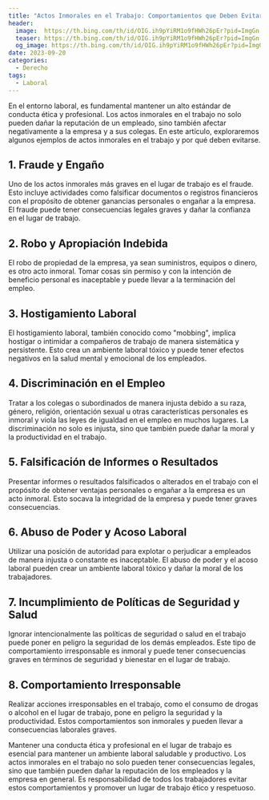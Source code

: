 ```yaml
---
title: "Actos Inmorales en el Trabajo: Comportamientos que Deben Evitarse"
header:
  image:  https://th.bing.com/th/id/OIG.ih9pYiRM1o9fHWh26pEr?pid=ImgGn
  teaser: https://th.bing.com/th/id/OIG.ih9pYiRM1o9fHWh26pEr?pid=ImgGn
  og_image: https://th.bing.com/th/id/OIG.ih9pYiRM1o9fHWh26pEr?pid=ImgGn
date: 2023-09-20
categories:
  - Derecho
tags:
  - Laboral
---
```


En el entorno laboral, es fundamental mantener un alto estándar de conducta ética y profesional. Los actos inmorales en el trabajo no solo pueden dañar la reputación de un empleado, sino también afectar negativamente a la empresa y a sus colegas. En este artículo, exploraremos algunos ejemplos de actos inmorales en el trabajo y por qué deben evitarse.

## **1. Fraude y Engaño**

Uno de los actos inmorales más graves en el lugar de trabajo es el fraude. Esto incluye actividades como falsificar documentos o registros financieros con el propósito de obtener ganancias personales o engañar a la empresa. El fraude puede tener consecuencias legales graves y dañar la confianza en el lugar de trabajo.

## **2. Robo y Apropiación Indebida**

El robo de propiedad de la empresa, ya sean suministros, equipos o dinero, es otro acto inmoral. Tomar cosas sin permiso y con la intención de beneficio personal es inaceptable y puede llevar a la terminación del empleo.

## **3. Hostigamiento Laboral**

El hostigamiento laboral, también conocido como "mobbing", implica hostigar o intimidar a compañeros de trabajo de manera sistemática y persistente. Esto crea un ambiente laboral tóxico y puede tener efectos negativos en la salud mental y emocional de los empleados.

## **4. Discriminación en el Empleo**

Tratar a los colegas o subordinados de manera injusta debido a su raza, género, religión, orientación sexual u otras características personales es inmoral y viola las leyes de igualdad en el empleo en muchos lugares. La discriminación no solo es injusta, sino que también puede dañar la moral y la productividad en el trabajo.

## **5. Falsificación de Informes o Resultados**

Presentar informes o resultados falsificados o alterados en el trabajo con el propósito de obtener ventajas personales o engañar a la empresa es un acto inmoral. Esto socava la integridad de la empresa y puede tener graves consecuencias.

## **6. Abuso de Poder y Acoso Laboral**

Utilizar una posición de autoridad para explotar o perjudicar a empleados de manera injusta o constante es inaceptable. El abuso de poder y el acoso laboral pueden crear un ambiente laboral tóxico y dañar la moral de los trabajadores.

## **7. Incumplimiento de Políticas de Seguridad y Salud**

Ignorar intencionalmente las políticas de seguridad o salud en el trabajo puede poner en peligro la seguridad de los demás empleados. Este tipo de comportamiento irresponsable es inmoral y puede tener consecuencias graves en términos de seguridad y bienestar en el lugar de trabajo.

## **8. Comportamiento Irresponsable**

Realizar acciones irresponsables en el trabajo, como el consumo de drogas o alcohol en el lugar de trabajo, pone en peligro la seguridad y la productividad. Estos comportamientos son inmorales y pueden llevar a consecuencias laborales graves.

Mantener una conducta ética y profesional en el lugar de trabajo es esencial para mantener un ambiente laboral saludable y productivo. Los actos inmorales en el trabajo no solo pueden tener consecuencias legales, sino que también pueden dañar la reputación de los empleados y la empresa en general. Es responsabilidad de todos los trabajadores evitar estos comportamientos y promover un lugar de trabajo ético y respetuoso.

